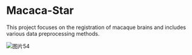 # Macaca-Star
This project focuses on the registration of macaque brains and includes various data preprocessing methods.


![图片54](https://github.com/user-attachments/assets/e850250e-9390-4c54-a3d7-99e8f61e1812)
